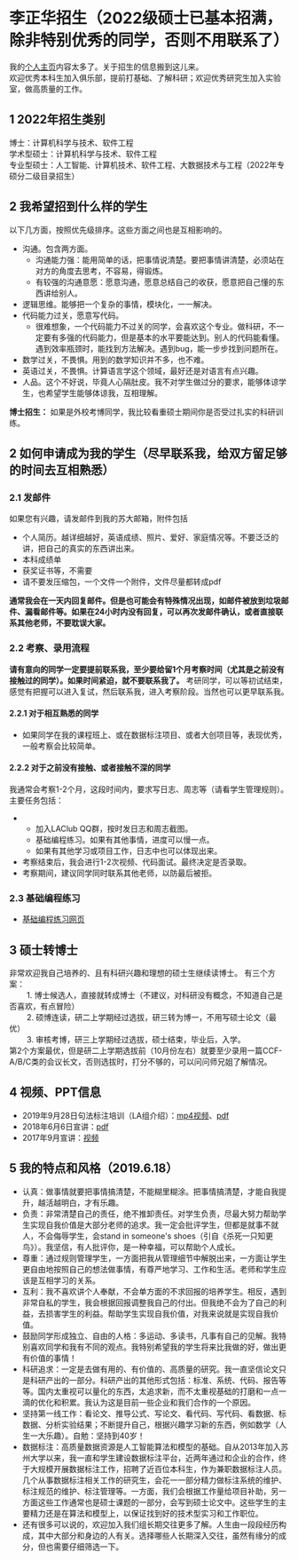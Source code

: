 # 李正华招生（2022级硕士已基本招满，除非特别优秀的同学，否则不用联系了）
我的[个人主页](http://hlt.suda.edu.cn/~zhli/)内容太多了。关于招生的信息搬到这儿来。  
欢迎优秀本科生加入俱乐部，提前打基础、了解科研；欢迎优秀研究生加入实验室，做高质量的工作。
## 1 2022年招生类别
博士：计算机科学与技术、软件工程  
学术型硕士：计算机科学与技术、软件工程  
专业型硕士：人工智能、计算机技术、软件工程、大数据技术与工程（2022年专硕分二级目录招生）  

## 2 我希望招到什么样的学生
以下几方面，按照优先级排序。这些方面之间也是互相影响的。  
* 沟通。包含两方面。
  * 沟通能力强：能用简单的话，把事情说清楚。要把事情讲清楚，必须站在对方的角度去思考，不容易，得锻炼。
  * 有较强的沟通意愿：愿意沟通，愿意总结自己的收获，愿意把自己懂的东西讲给别人。
* 逻辑思维。能够把一个复杂的事情，模块化，一一解决。
* 代码能力过关，愿意写代码。
  * 很难想象，一个代码能力不过关的同学，会喜欢这个专业。做科研，不一定要有多强的代码能力，但是基本的水平要能达到。别人的代码能看懂。遇到效率瓶颈时，能找到方法解决。遇到bug，能一步步找到问题所在。
* 数学过关，不畏惧。用到的数学知识并不多，也不难。
* 英语过关，不畏惧。计算语言学这个领域，最好还是对语言有点兴趣。
* 人品。这个不好说，毕竟人心隔肚皮。我不对学生做过分的要求，能够体谅学生，也希望学生能够体谅我，互相理解。

**博士招生：** 如果是外校考博同学，我比较看重硕士期间你是否受过扎实的科研训练。
## 2 如何申请成为我的学生（尽早联系我，给双方留足够的时间去互相熟悉）
### 2.1 发邮件
如果您有兴趣，请发邮件到我的苏大邮箱，附件包括
* 个人简历。越详细越好，英语成绩、照片、爱好、家庭情况等。不要泛泛的讲，把自己的真实的东西讲出来。
* 本科成绩单
* 获奖证书等，不需要
* 请不要发压缩包，一个文件一个附件，文件尽量都转成pdf  


**通常我会在一天内回复邮件。但是也可能会有特殊情况出现，如邮件被放到垃圾邮件、漏看邮件等。如果在24小时内没有回复，可以再次发邮件确认，或者直接联系其他老师，不要耽误大家。**

### 2.2 考察、录用流程
**请有意向的同学一定要提前联系我，至少要给留1个月考察时间（尤其是之前没有接触过的同学）。如果时间紧迫，就不要联系我了。** 考研同学，可以等初试结束，感觉有把握可以进入复试，然后联系我，进入考察阶段。当然也可以更早联系我。
#### 2.2.1 对于相互熟悉的同学
* 如果同学在我的课程班上、或在数据标注项目、或者大创项目等，表现优秀，一般考察会比较简单。
#### 2.2.2 对于之前没有接触、或者接触不深的同学
我通常会考察1-2个月，这段时间内，要求写日志、周志等（请看学生管理规则）。主要任务包括：
* * 加入LAClub QQ群，按时发日志和周志截图。
  * 基础编程练习。如果有其他事情，进度可以慢一点。
  * 如果有其他学习或项目工作，日志中也可以体现出来。
* 考察结束后，我会进行1-2次视频、代码面试。最终决定是否录取。
* 考察期间，建议同学同时联系其他老师，以防最后被拒。
### 2.3 基础编程练习
* [基础编程练习网页](https://github.com/SUDA-LA/recruiting/tree/main/New-stu-training)
## 3 硕士转博士
非常欢迎我自己培养的、且有科研兴趣和理想的硕士生继续读博士。 有三个方案：  
&nbsp;&nbsp;&nbsp;&nbsp;&nbsp;&nbsp;&nbsp;&nbsp;1. 博士候选人，直接就转成博士（不建议，对科研没有概念，不知道自己是否喜欢，有点冒险）  
&nbsp;&nbsp;&nbsp;&nbsp;&nbsp;&nbsp;&nbsp;&nbsp;2. 硕博连读，研二上学期经过选拔，研三转为博一，不用写硕士论文（最优）  
&nbsp;&nbsp;&nbsp;&nbsp;&nbsp;&nbsp;&nbsp;&nbsp;3. 审核考博，研三上学期经过选拔，硕士结束，毕业后，入学。  
第2个方案最优，但是研二上学期选拔前（10月份左右）就要至少录用一篇CCF-A/B/C类的会议长文，否则选拔时，打分不够的，可以问问师兄姐了解情况。
## 4 视频、PPT信息
* 2019年9月28日句法标注培训（LA组介绍）：[mp4视频](http://hlt.suda.edu.cn/~zhli/2019-9-train/LAGroup.mp4)、[pdf](https://github.com/SUDA-LA/recruiting/blob/main/Zhenghua-recruiting/zhenghua-2019-9-28-LAGroup.pdf)
* 2018年6月6日宣讲：[pdf](https://github.com/SUDA-LA/recruiting/blob/main/Zhenghua-recruiting/zhenghua-LAGroup-intro.pdf)
* 2017年9月宣讲：[视频](https://pan.baidu.com/s/1eSD2u2I#list/path=%2F)
## 5 我的特点和风格（2019.6.18）
* 认真：做事情就要把事情搞清楚，不能糊里糊涂。把事情搞清楚，才能自我提升，越活越明白，才有乐趣。
* 负责：非常清楚自己的责任，绝不推卸责任。对学生负责，尽最大努力帮助学生实现自我价值是大部分老师的追求。我一定会批评学生，但都是就事不就人，不会侮辱学生，会stand in someone's shoes（引自《杀死一只知更鸟》）。我坚信，有人批评你，是一种幸福，可以帮助个人成长。
* 尊重：通过规则管理学生，一方面把我从管理细节中解脱出来，一方面让学生更自由地按照自己的想法做事情，有尊严地学习、工作和生活。老师和学生应该是互相学习的关系。
* 互利：我不喜欢讲个人奉献，不会单方面的不求回报的培养学生。相反，遇到非常自私的学生，我会根据回报调整我自己的付出。但我绝不会为了自己的利益，去损害学生的利益。帮助学生实现自我价值，对我来说就是实现自我价值。
* 鼓励同学形成独立、自由的人格：多运动、多读书，凡事有自己的见解。我特别喜欢同学和我有不同的观点。我特别希望我的学生将来比我做的好，做出更有价值的事情！
* 科研追求：一定是去做有用的、有价值的、高质量的研究。我一直坚信论文只是科研产出的一部分。科研产出的其他形式包括：标准、系统、代码、报告等等。国内太重视可以量化的东西，太追求新，而不太重视基础的打磨和一点一滴的优化和积累。我认为这是目前一些企业和我们合作的一个原因。
* 坚持第一线工作：看论文、推导公式、写论文、看代码、写代码、看数据、标数据、分析实验结果；不断提升自己，根据兴趣学习新的东西，例如数学（人生一大乐趣）。自勉：坚持到40岁！
* 数据标注：高质量数据资源是人工智能算法和模型的基础。自从2013年加入苏州大学以来，我一直和学生建设数据标注平台，近两年通过和企业的合作，终于大规模开展数据标注工作，招聘了近百位本科生，作为兼职数据标注人员。几个从事数据标注相关工作的研究生，会花一一部分精力做标注系统的维护、标注规范的维护、标注管理等。一方面，我们会根据工作量给项目补助，另一方面这些工作通常也是硕士课题的一部分，会写到硕士论文中。这些学生的主要精力还是在算法和模型上，以保证找到好的技术型实习和工作职位。
* 还有很多可以说的，欢迎加入我们组长期交往更多了解。人生由一段段经历构成，其中大部分和身边的人有关。选择哪些人长期深入交往，虽然有缘分的成分，但也需要仔细筛选一下。
  
